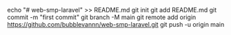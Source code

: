 echo "# web-smp-laravel" >> README.md
git init
git add README.md
git commit -m "first commit"
git branch -M main
git remote add origin https://github.com/bubblevannn/web-smp-laravel.git
git push -u origin main

